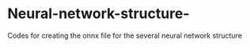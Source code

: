 # Neural-network-structure-
Codes for creating the onnx file for the several neural network structure

